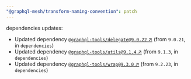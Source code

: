 ```yaml
---
"@graphql-mesh/transform-naming-convention": patch
---
```

dependencies updates:
  - Updated dependency [`@graphql-tools/delegate@9.0.22` ↗︎](https://www.npmjs.com/package/@graphql-tools/delegate/v/9.0.22) (from `9.0.21`, in `dependencies`)
  - Updated dependency [`@graphql-tools/utils@9.1.4` ↗︎](https://www.npmjs.com/package/@graphql-tools/utils/v/9.1.4) (from `9.1.3`, in `dependencies`)
  - Updated dependency [`@graphql-tools/wrap@9.3.0` ↗︎](https://www.npmjs.com/package/@graphql-tools/wrap/v/9.3.0) (from `9.2.23`, in `dependencies`)

